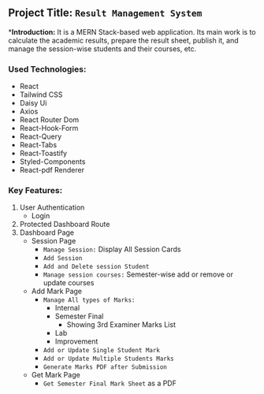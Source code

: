 **Project Title: `Result Management System`**
--- 
***Introduction:**
It is a MERN Stack-based web application. Its main work is to calculate the academic results, prepare the result sheet, publish it, and manage the session-wise students and their courses, etc.


### Used Technologies:
- React
- Tailwind CSS
- Daisy Ui
- Axios
- React Router Dom
- React-Hook-Form
- React-Query
- React-Tabs
- React-Toastify
- Styled-Components
- React-pdf Renderer

### Key Features:
  1. User Authentication
     - Login
  2. Protected Dashboard Route
  3. Dashboard Page
     - Session Page
       - `Manage Session:` Display All Session Cards
       - `Add Session`
       - `Add and Delete session Student`
       - `Manage session courses:` Semester-wise add or remove or update courses
     - Add Mark Page
       - `Manage All types of Marks:`
         - Internal
         - Semester Final
           - Showing 3rd Examiner Marks List
         - Lab
         - Improvement
       - `Add or Update Single Student Mark`
       - `Add or Update Multiple Students Marks`
       -  `Generate Marks PDF after Submission`
     - Get Mark Page
       - `Get Semester Final Mark Sheet` as a PDF
     
